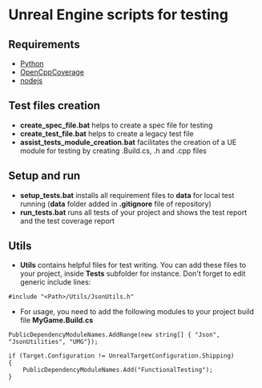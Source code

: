 # Unreal Engine scripts for testing

## Requirements
* [Python](https://www.python.org)
* [OpenCppCoverage](https://github.com/OpenCppCoverage/OpenCppCoverage/releases/tag/release-0.9.9.0)
* [nodejs](https://nodejs.org/en/download)

## Test files creation
* **create_spec_file.bat** helps to create a spec file for testing
* **create_test_file.bat** helps to create a legacy test file
* **assist_tests_module_creation.bat** facilitates the creation of a UE module for testing by creating .Build.cs, .h and .cpp files

## Setup and run
* **setup_tests.bat** installs all requirement files to **data** for local test running (**data** folder added in **.gitignore** file of repository)
* **run_tests.bat** runs all tests of your project and shows the test report and the test coverage report

## Utils
* **Utils** contains helpful files for test writing. You can add these files to your project, inside **Tests** subfolder for instance. Don't forget to edit generic include lines:
```
#include "<Path>/Utils/JsonUtils.h"
```
* For usage, you need to add the following modules to your project build file **MyGame.Build.cs**
```
PublicDependencyModuleNames.AddRange(new string[] { "Json", "JsonUtilities", "UMG"});

if (Target.Configuration != UnrealTargetConfiguration.Shipping)
{
    PublicDependencyModuleNames.Add("FunctionalTesting");
}
```